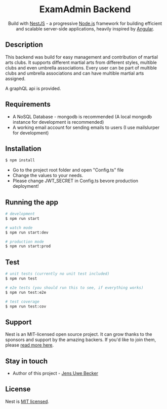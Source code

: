 <h1 align="center">ExamAdmin Backend </h1>
  
  <p align="center">Build with <a href="http://nestjs.com">NestJS</a> - a progressive <a href="http://nodejs.org" target="blank">Node.js</a> framework for building efficient and scalable server-side applications, heavily inspired by <a href="https://angular.io" target="blank">Angular</a>.</p>
   <p align="center">

## Description

This backend was build for easy management and contribution of martial arts clubs. It supports different martial arts from different styles, multible clubs and even umbrella associations. Every user can be part of multible clubs and umbrella associations and can have multible martial arts assigned.

A graphQL api is provided.

## Requirements
* A NoSQL Database - mongodb is recommended (A local mongodb instance for development is recommended)
* A working email account for sending emails to users (I use mailslurper for development)

## Installation

```bash
$ npm install
```
* Go to the project root folder and open "Config.ts" file
* Change the values to your needs. 
* Please change JWT_SECRET in Config.ts bevore production deployment!

## Running the app

```bash
# development
$ npm run start

# watch mode
$ npm run start:dev

# production mode
$ npm run start:prod
```

## Test

```bash
# unit tests (currently no unit test included)
$ npm run test

# e2e tests (you should run this to see, if everything works)
$ npm run test:e2e

# test coverage
$ npm run test:cov
```

## Support

Nest is an MIT-licensed open source project. It can grow thanks to the sponsors and support by the amazing backers. If you'd like to join them, please [read more here](https://docs.nestjs.com/support).

## Stay in touch

- Author of this project - [Jens Uwe Becker](https://root-itsolutions.de)

## License

  Nest is [MIT licensed](LICENSE).
